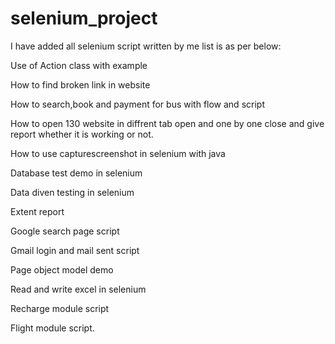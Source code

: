 # selenium_project
I have added all selenium script written by me list is as per below:

Use of Action class with example

How to find broken link in website 

How to search,book and payment for bus with flow and script

How to open 130 website in diffrent tab open and one by one close and give report whether it is working or not.

How to use capturescreenshot in selenium with java

Database test demo in selenium

Data diven testing in selenium

Extent report

Google search page script

Gmail login and mail sent script

Page object model demo

Read and write excel in selenium

Recharge module script

Flight module script.
